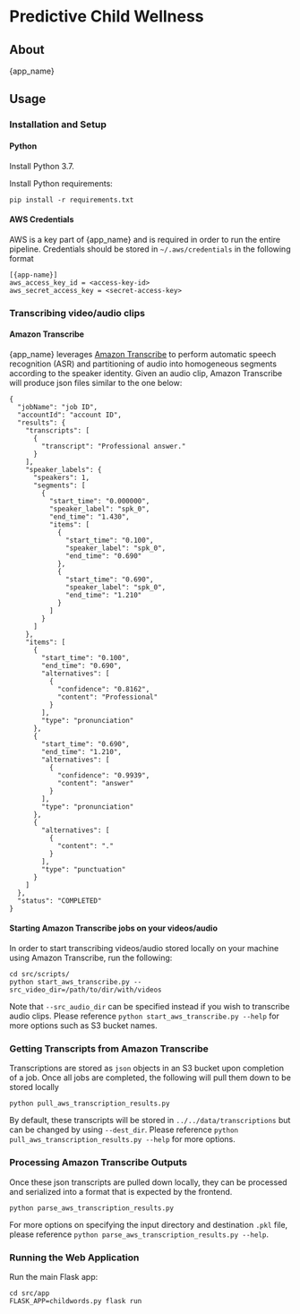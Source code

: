 # Predictive Child Wellness

## About

{app_name} 

## Usage

### Installation and Setup

#### Python

Install Python 3.7.

Install Python requirements:
```
pip install -r requirements.txt
```

#### AWS Credentials

AWS is a key part of {app_name} and is required in order to run the entire pipeline. Credentials should be stored in `~/.aws/credentials` in the following format

```
[{app-name}]
aws_access_key_id = <access-key-id>
aws_secret_access_key = <secret-access-key>
```

### Transcribing video/audio clips

#### Amazon Transcribe

{app_name} leverages [Amazon Transcribe](https://aws.amazon.com/transcribe/) to perform automatic speech recognition (ASR) and partitioning of audio into homogeneous segments according to the speaker identity. Given an audio clip, Amazon Transcribe will produce json files similar to the one below:

```
{
  "jobName": "job ID",
  "accountId": "account ID",
  "results": {
    "transcripts": [
      {
        "transcript": "Professional answer."
      }
    ],
    "speaker_labels": {
      "speakers": 1,
      "segments": [
        {
          "start_time": "0.000000",
          "speaker_label": "spk_0",
          "end_time": "1.430",
          "items": [
            {
              "start_time": "0.100",
              "speaker_label": "spk_0",
              "end_time": "0.690"
            },
            {
              "start_time": "0.690",
              "speaker_label": "spk_0",
              "end_time": "1.210"
            }
          ]
        }
      ]
    },
    "items": [
      {
        "start_time": "0.100",
        "end_time": "0.690",
        "alternatives": [
          {
            "confidence": "0.8162",
            "content": "Professional"
          }
        ],
        "type": "pronunciation"
      },
      {
        "start_time": "0.690",
        "end_time": "1.210",
        "alternatives": [
          {
            "confidence": "0.9939",
            "content": "answer"
          }
        ],
        "type": "pronunciation"
      },
      {
        "alternatives": [
          {
            "content": "."
          }
        ],
        "type": "punctuation"
      }
    ]
  },
  "status": "COMPLETED"
}
``` 

#### Starting Amazon Transcribe jobs on your videos/audio

In order to start transcribing videos/audio stored locally on your machine using Amazon Transcribe, run the following:

```
cd src/scripts/
python start_aws_transcribe.py --src_video_dir=/path/to/dir/with/videos
```

Note that `--src_audio_dir` can be specified instead if you wish to transcribe audio clips. Please reference `python start_aws_transcribe.py --help` for more options such as S3 bucket names.

### Getting Transcripts from Amazon Transcribe

Transcriptions are stored as `json` objects in an S3 bucket upon completion of a job. Once all jobs are completed, the following will pull them down to be stored locally

```
python pull_aws_transcription_results.py 
```

By default, these transcripts will be stored in `../../data/transcriptions` but can be changed by using `--dest_dir`. Please reference `python pull_aws_transcription_results.py --help` for more options.

### Processing Amazon Transcribe Outputs

Once these json transcripts are pulled down locally, they can be processed and serialized into a format that is expected by the frontend.

```
python parse_aws_transcription_results.py
```

For more options on specifying the input directory and destination `.pkl` file, please reference `python parse_aws_transcription_results.py --help`.

### Running the Web Application

Run the main Flask app:
```
cd src/app
FLASK_APP=childwords.py flask run
```
